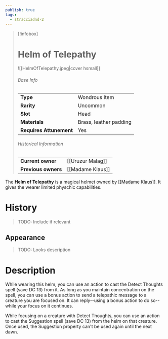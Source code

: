 ```yaml
---
publish: true
tags:
  - stracciadnd-2
---
```

> [!infobox]  
> # Helm of Telepathy
> ![[HelmOfTelepathy.jpeg|cover hsmall]]
> ###### Base Info
> | | |
> |---|---|
> | **Type** | Wondrous Item |
> | **Rarity** | Uncommon |
> | **Slot** | Head |
> | **Materials** | Brass, leather padding |
> | **Requires Attunement** | Yes |
> ###### Historical Information
> | | |
> |---|---|
> | **Current owner** | [[Uruzur Malag]] |
> | **Previous owners** | [[Madame Klaus]] |

The **Helm of Telepathy** is a magical helmet owned by [[Madame Klaus]]. It gives the wearer limited physchic capabilities.
# History
> TODO: Include if relevant
## Appearance
> TODO: Looks description
# Description
While wearing this helm, you can use an action to cast the Detect Thoughts spell (save DC 13) from it. As long as you maintain concentration on the spell, you can use a bonus action to send a telepathic message to a creature you are focused on. It can reply--using a bonus action to do so--while your focus on it continues.

While focusing on a creature with Detect Thoughts, you can use an action to cast the Suggestion spell (save DC 13) from the helm on that creature. Once used, the Suggestion property can't be used again until the next dawn.